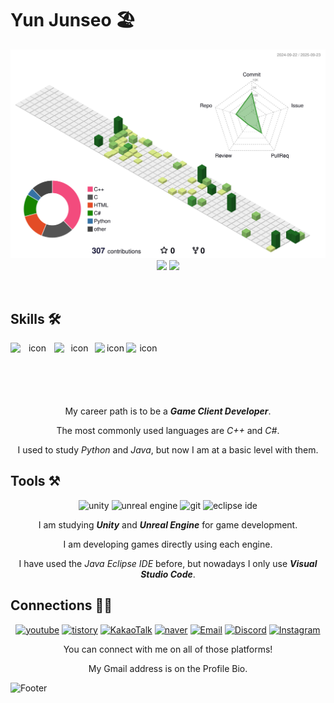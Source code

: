 # Yun Junseo 🏖️

<div align="center">
<!-- ![Yun Junseo's GitHub stats](https://github-readme-stats.vercel.app/api?username=yjs2673&show_icons=true&theme=dark) -->
<!-- [![Top Langs](https://github-readme-stats.vercel.app/api/top-langs/?username=yjs2673&langs_count=8&layout=compact&theme=dark)](https://github.com/yjs2673)﻿ -->

<img src="./profile-3d-contrib/profile-green-animate.svg" width="600" alt="3D Contrib" />  <br/>
<img src="http://mazassumnida.wtf/api/v2/generate_badge?boj=yjs2673" width="300" />
<img src="http://mazandi.herokuapp.com/api?handle=yjs2673&theme=white" width="300" />      <br/>
</div>
<br/>

## Skills 🛠️
<div align="center">

<div style="display: flex; align-items: flex-start; flex-direction: row;">
  <img src="https://techstack-generator.vercel.app/cpp-icon.svg" alt="icon" width="70" height="70" />
  <img src="https://techstack-generator.vercel.app/csharp-icon.svg" alt="icon" width="65" height="65" />
  <img src="https://techstack-generator.vercel.app/python-icon.svg" alt="icon" width="50" height="50" />
  <img src="https://techstack-generator.vercel.app/java-icon.svg" alt="icon" width="55" height="55" />
</div>
<br/>

My career path is to be a ***Game Client Developer***.


The most commonly used languages are _C++_ and _C#_.

I used to study _Python_ and _Java_, but now I am at a basic level with them.

<!-- ![python](https://img.shields.io/badge/python-3776AB.svg?&style=for-the-badge&logo=python&logoColor=white) -->
<!-- ![cplusplus](https://img.shields.io/badge/c++-00599C.svg?&style=for-the-badge&logo=cplusplus&logoColor=white) -->
<!-- <img src="https://img.shields.io/badge/c-%23A8B9CC.svg?&style=for-the-badge&logo=c&logoColor=black" /> -->
<!-- ![cplusplus](https://img.shields.io/badge/c%23-663399.svg?&style=for-the-badge&logo=cplusplus&logoColor=white) -->
<!-- ![java](https://img.shields.io/badge/java-007396.svg?&style=for-the-badge&logo=java&logoColor=white) -->
<!-- ![verilog](https://img.shields.io/badge/verilog-000000.svg?&style=for-the-badge&logo=verilog&logoColor=white) -->
</div>

## Tools ⚒️
<div align="center">
  
![unity](https://img.shields.io/badge/unity-000000.svg?&style=for-the-badge&logo=unity&logoColor=white)
![unreal engine](https://img.shields.io/badge/unreal%20engine-0E1128.svg?&style=for-the-badge&logo=unreal%20engine&logoColor=white)
![git](https://img.shields.io/badge/git-F05032.svg?&style=for-the-badge&logo=git&logoColor=white)
![eclipse ide](https://img.shields.io/badge/eclipse%20ide-2C2255.svg?&style=for-the-badge&logo=eclipse%20ide&logoColor=white)
<!-- <img src="https://img.shields.io/badge/visual%20studio%20code-%23007ACC.svg?&style=for-the-badge&logo=visual%20studio%20code&logoColor=white" /> -->

I am studying ***Unity*** and ***Unreal Engine*** for game development.

I am developing games directly using each engine.

I have used the _Java Eclipse IDE_ before, but nowadays I only use ***Visual Studio Code***.

</div>

## Connections ⛓️‍💥
<div align="center">
  
[![youtube](https://img.shields.io/badge/-YouTube-FF0000?style=flat-square&logo=youtube&logoColor=white)](https://www.youtube.com/@yjs2673)
[![tistory](https://img.shields.io/badge/-Tistory-EB531F?style=flat-square&logo=tistory&logoColor=white)](https://yjs2673.tistory.com)
[![KakaoTalk](https://img.shields.io/badge/-KakaoTalk-FFCD00?style=flat-square&logo=Kakaotalk&logoColor=white)](https://open.kakao.com/o/soNd3zTh)
[![naver](https://img.shields.io/badge/-Blog-03C75A?&style=flat-square&logo=naver&logoColor=white)](https://blog.naver.com/yjs2673)
[![Email](https://img.shields.io/badge/-Gmail-4285F4?style=flat-square&logo=gmail&logoColor=white)](mailto:junseo@hello.com)
[![Discord](https://img.shields.io/badge/-Discord-5865F2?style=flat-square&logo=discord&logoColor=white)](https://discord.com/users/353530660415209473)
[![Instagram](https://img.shields.io/badge/-Instagram-ed5ce6?style=flat-square&logo=instagram&logoColor=white)](https://www.instagram.com/junseo.__.o)

You can connect with me on all of those platforms!

My Gmail address is on the Profile Bio.

</div>

![Footer](https://capsule-render.vercel.app/api?type=waving&color=auto&height=200&section=footer)
